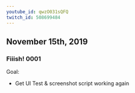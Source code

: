 ```yaml
---
youtube_id: qwzO031sQFQ
twitch_id: 508699484
---
```


## November 15th, 2019
### Fiiish! 0001
Goal:
- Get UI Test & screenshot script working again
